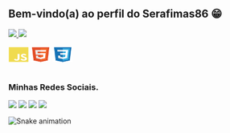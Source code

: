 ## Bem-vindo(a) ao perfil do Serafimas86 😁

 <div>
  <a href="https://github.com/Serafimas86">
   <a href="https://github.com/Serafimas86">
   <img height="180em" src="https://github-readme-stats.vercel.app/api?username=Serafimas86&show_icons=true&theme=tokyonight&include_all_commits=true&count_private=true"/>
   <img height="180em" src="https://github-readme-stats.vercel.app/api/top-langs/?username=Serafimas86&layout=compact&langs_count=6&theme=dark"/>
  </a>

</div>
<div style="display: inline_block"><br>
  <img align="center" alt="Js" height="30" width="40" src="https://raw.githubusercontent.com/devicons/devicon/master/icons/javascript/javascript-plain.svg">
  <img align="center" alt="HTML" height="30" width="40" src="https://raw.githubusercontent.com/devicons/devicon/master/icons/html5/html5-original.svg">
  <img align="center" alt="CSS" height="30" width="40" src="https://raw.githubusercontent.com/devicons/devicon/master/icons/css3/css3-original.svg">
</div>
 
 <br>
 
  ### Minhas Redes Sociais.
 
<div> 
  <a href=><img src="https://img.shields.io/badge/-Instagram-%23E4405F?style=for-the-badge&logo=instagram&logoColor=white" target="_blank"></a>
 <a href=><img src="https://img.shields.io/badge/Discord-7289DA?style=for-the-badge&logo=discord&logoColor=white" target="_blank"></a> 
  <a href=><img src="https://img.shields.io/badge/-Gmail-%23333?style=for-the-badge&logo=gmail&logoColor=white" target="_blank"></a>
  <a href=target="_blank"><img src="https://img.shields.io/badge/-LinkedIn-%230077B5?style=for-the-badge&logo=linkedin&logoColor=white" target="_blank"></a> 
 
  ![Snake animation](https://github.com/Serafimas86/Serafimas86/blob/output/github-contribution-grid-snake.svg)
</div>
